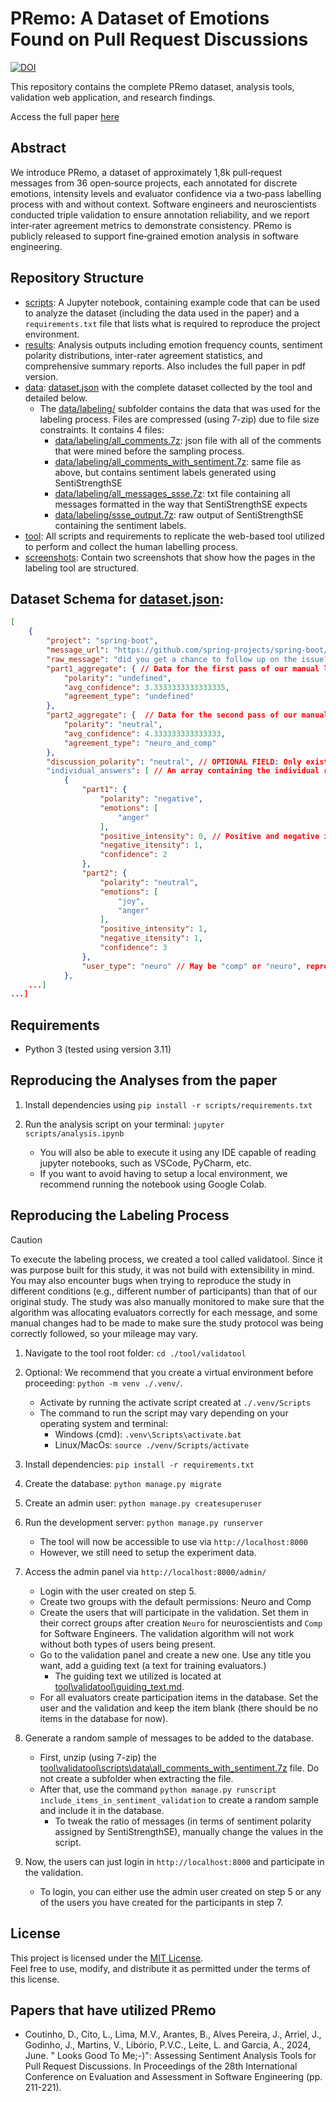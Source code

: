 # PRemo: A Dataset of Emotions Found on Pull Request Discussions

[![DOI](https://zenodo.org/badge/DOI/10.5281/zenodo.15810811.svg)](https://doi.org/10.5281/zenodo.15810811)

This repository contains the complete PRemo dataset, analysis tools, validation web application, and research findings.

Access the full paper [here](results/PRemo.pdf)

## Abstract

We introduce PRemo, a dataset of approximately 1,8k pull‑request messages from 36 open‑source projects, each annotated for discrete emotions, intensity levels and evaluator confidence via a two‑pass labelling process with and without context. Software engineers and neuroscientists conducted triple validation to ensure annotation reliability, and we report inter‑rater agreement metrics to demonstrate consistency. PRemo is publicly released to support fine‑grained emotion analysis in software engineering.

## Repository Structure

- [scripts](scripts): A Jupyter notebook, containing example code that can be used to analyze the dataset (including the data used in the paper) and a `requirements.txt` file that lists what is required to reproduce the project environment.
- [results](results): Analysis outputs including emotion frequency counts, sentiment polarity distributions, inter-rater agreement statistics, and comprehensive summary reports. Also includes the full paper in pdf version.
- [data](data): [dataset.json](data/dataset.json) with the complete dataset collected by the tool and detailed below.
    - The [data/labeling/](data/labeling/) subfolder contains the data that was used for the labeling process. Files are compressed (using 7-zip) due to file size constraints. It contains 4 files:
        - [data/labeling/all_comments.7z](data/labeling/all_comments.7z): json file with all of the comments that were mined before the sampling process.
        - [data/labeling/all_comments_with_sentiment.7z](data/labeling/all_comments_with_sentiment.7z): same file as above, but contains sentiment labels generated using SentiStrengthSE
        - [data/labeling/all_messages_ssse.7z](data/labeling/all_messages_ssse.7z): txt file containing all messages formatted in the way that SentiStrengthSE expects
        - [data/labeling/ssse_output.7z](data/labeling/ssse_output.7z): raw output of SentiStrengthSE containing the sentiment labels.
- [tool](tool): All scripts and requirements to replicate the web-based tool utilized to perform and collect the human labelling process.
- [screenshots](screenshots): Contain two screenshots that show how the pages in the labeling tool are structured.

## Dataset Schema for [dataset.json](data/dataset.json):

```json
[
    {
        "project": "spring-boot",
        "message_url": "https://github.com/spring-projects/spring-boot/pull/21658#issuecomment-660726475",
        "raw_message": "did you get a chance to follow up on the issue? If not, I can take a look in the next 24hrs.",
        "part1_aggregate": { // Data for the first pass of our manual labelling, where the evaluators only had the text of the message.
            "polarity": "undefined",
            "avg_confidence": 3.3333333333333335,
            "agreement_type": "undefined"
        },
        "part2_aggregate": {  // Data for the second pass of our manual labelling, where the evaluators has access to the github link for the message, that includes more contextual information.
            "polarity": "neutral",
            "avg_confidence": 4.333333333333333,
            "agreement_type": "neuro_and_comp"
        },
        "discussion_polarity": "neutral", // OPTIONAL FIELD: Only exists if this was a case of total disagreement between evaluators. This field contains the polarity decided after they discussed the message.
        "individual_answers": [ // An array containing the individual response from each evaluator.
            {
                "part1": {
                    "polarity": "negative",
                    "emotions": [
                        "anger"
                    ],
                    "positive_intensity": 0, // Positive and negative intensities are separate, and the aggregate sentiment polarity is calculated based on this value.
                    "negative_itensity": 1,
                    "confidence": 2
                },
                "part2": {
                    "polarity": "neutral",
                    "emotions": [
                        "joy",
                        "anger"
                    ],
                    "positive_intensity": 1,
                    "negative_itensity": 1,
                    "confidence": 3
                },
                "user_type": "neuro" // May be "comp" or "neuro", representing a software engineer or a neuroscience student.
            },
    ...]
...]
```

## Requirements

- Python 3 (tested using version 3.11)

## Reproducing the Analyses from the paper

1. Install dependencies using `pip install -r scripts/requirements.txt`

2. Run the analysis script on your terminal: `jupyter scripts/analysis.ipynb`
    -  You will also be able to execute it using any IDE capable of reading jupyter notebooks, such as VSCode, PyCharm, etc.
    -  If you want to avoid having to setup a local environment, we recommend running the notebook using Google Colab.

## Reproducing the Labeling Process

> [!CAUTION]
> To execute the labeling process, we created a tool called validatool. Since it was purpose built for this study, it was not build with extensibility in mind.
> You may also encounter bugs when trying to reproduce the study in different conditions (e.g., different number of participants) than that of our original study.
> The study was also manually monitored to make sure that the algorithm was allocating evaluators correctly for each message, and some manual changes had to be made to make sure the study protocol was being correctly followed, so your mileage may vary.

1. Navigate to the tool root folder: `cd ./tool/validatool`

2. Optional: We recommend that you create a virtual environment before proceeding: `python -m venv ./.venv/`. 
    - Activate by running the activate script created at `./.venv/Scripts`
    - The command to run the script may vary depending on your operating system and terminal:
        - Windows (cmd): `.venv\Scripts\activate.bat`
        - Linux/MacOs: `source ./venv/Scripts/activate`

3. Install dependencies: `pip install -r requirements.txt`

4. Create the database: `python manage.py migrate`

5. Create an admin user: `python manage.py createsuperuser`

6. Run the development server: `python manage.py runserver`
    - The tool will now be accessible to use via `http://localhost:8000`
    - However, we still need to setup the experiment data.

7.  Access the admin panel via `http://localhost:8000/admin/`
    - Login with the user created on step 5.
    - Create two groups with the default permissions: Neuro and Comp
    - Create the users that will participate in the validation. Set them in their correct groups after creation `Neuro` for neuroscientists and `Comp` for Software Engineers. The validation algorithm will not work without both types of users being present.
    - Go to the validation panel and create a new one. Use any title you want, add a guiding text (a text for training evaluators.)
        - The guiding text we utilized is located at [tool\validatool\guiding_text.md](tool\validatool\guiding_text.md).
    - For all evaluators create participation items in the database. Set the user and the validation and keep the item blank (there should be no items in the database for now).

8. Generate a random sample of messages to be added to the database.
    - First, unzip (using 7-zip) the [tool\validatool\scripts\data\all_comments_with_sentiment.7z](tool\validatool\scripts\data\all_comments_with_sentiment.7z) file. Do not create a subfolder when extracting the file.
    - After that, use the command `python manage.py runscript include_items_in_sentiment_validation` to create a random sample and include it in the database.
        - To tweak the ratio of messages (in terms of sentiment polarity assigned by SentiStrengthSE), manually change the values in the script.

9. Now, the users can just login in `http://localhost:8000` and participate in the validation. 
    - To login, you can either use the admin user created on step 5 or any of the users you have created for the participants in step 7.

## License

This project is licensed under the [MIT License](https://opensource.org/licenses/MIT).  
Feel free to use, modify, and distribute it as permitted under the terms of this license.

## Papers that have utilized PRemo

- Coutinho, D., Cito, L., Lima, M.V., Arantes, B., Alves Pereira, J., Arriel, J., Godinho, J., Martins, V., Libório, P.V.C., Leite, L. and Garcia, A., 2024, June. " Looks Good To Me;-)": Assessing Sentiment Analysis Tools for Pull Request Discussions. In Proceedings of the 28th International Conference on Evaluation and Assessment in Software Engineering (pp. 211-221).
